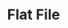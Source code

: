 ---
title: "Flat File"
seoTitle: "Flat File Getting Started"
seoDescription: "Integrate your Flat File with supported B2B and B2C Systems through Stock2Shop"
seoKeyword: ["Flat File", "Integrations"]
type: help
source: "flat-file"
tags: ["gettingstarted", "flat-file"]
draft: true
---